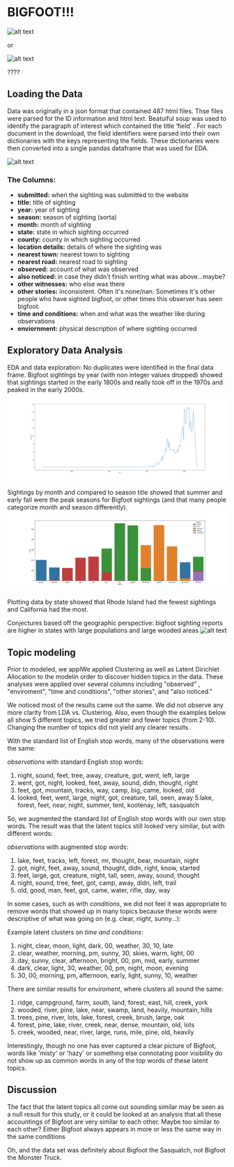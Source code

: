 # BIGFOOT!!!

![alt text](http://groomsadvice.com/wp-content/uploads/2010/07/bigfoot-monster-truck.jpg "Bigfoot Truck")

or 

![alt text](https://dehayf5mhw1h7.cloudfront.net/wp-content/uploads/sites/816/2019/06/07102723/Big-Foot-1-832-832x476.jpg "Bigfoot Creature")

????

## Loading the Data

Data was originally in a json format that contained 487 html files.  Thse files were parsed for the ID information and html text.  Beatuiful soup was used to identify the paragraph of interest which contained the title ‘field’ .  For each document in the download, the field identifiers were parsed into their own dictionaries with the keys representing the fields.  These dictionaries were then converted into a single pandas dataframe that was used for EDA.

![alt text](https://github.com/scottfeldmanpeabody/dsi-unsupervised-case-study/blob/master/images/dataframe.png "df")

### The Columns:
* __submitted:__ when the sighting was submitted to the website
* __title:__ title of sighting
* __year:__ year of sighting
* __season:__	season of sighting (sorta)
* __month:__ month of sighting
* __state:__ state in which sighting occurred
* __county:__ county in which sighting occurred
* __location details:__ details of where the sighting was
* __nearest town:__ nearest town to sighting
* __nearest road:__ nearest road to sighting
* __observed:__ account of what was observed
* __also noticed:__ in case they didn't finish writing what was above...maybe?
* __other witnesses:__ who else was there
* __other stories:__ inconsistent. Often it's none/nan. Sometimes it's other people who have sighted bigfoot, or other times this observer has seen bigfoot.
* __time and conditions:__ when and what was the weather like during observations
* __enviornment:__ physical description of where sighting occurred

## Exploratory Data Analysis

EDA and data exploration:
No duplicates were identified in the final data frame.  Bigfoot sightings by year (with non integer values dropped) showed that sightings started in the early 1800s and really took off in the 1970s and peaked in the early 2000s.
![](images/bigfoot_year.png)

Sightings by month and compared to season title showed that summer and early fall were the peak seasons for Bigfoot sightings (and that many people categorize month and season differently).
![](images/count_by_month.png)

Plotting data by state showed that Rhode Island had the fewest sightings and California had the most.

Conjectures based off the geographic perspective: bigfoot sighting reports are higher in states with large populations and large wooded areas
![alt text](https://github.com/scottfeldmanpeabody/dsi-unsupervised-case-study/blob/master/images/sightings_by_state.png "by state")

## Topic modeling

Prior to modeled, we applWe applied Clustering as well as Latent Dirichlet Allocation to the modelin order to discover hidden topics in the data. These analyses were applied over several columns including "observed" , "enviroment", "time and conditions", "other stories", and "also noticed." 

We noticed most of the results came out the same. We did not observe any more clarity from LDA vs. Clustering. Also, even though the examples below all show 5 different topics, we tried greater and fewer topics (from 2-10). Changing the number of topics did not yield any clearer results.

With the standard list of English stop words, many of the observations were the same:

_observations_ with standard English stop words:
1. night, sound, feet, tree, away, creature, got, went, left, large
2. went, got, night, looked, feet, away, sound, didn, thought, right
3. feet, got, mountain, tracks, way, camp, big, came, looked, old
4. looked, feet, went, large, night, got, creature, tall, seen, away
5.lake, forest, feet, near, night, summer, tent, kootenay, left, sasquatch

So, we augmented the standard list of English stop words with our own stop words. The result was that the latent topics still looked very similar, but with different words:

_observations_ with augmented stop words:
1. lake, feet, tracks, left, forest, mr, thought, bear, mountain, night
2. got, night, feet, away, sound, thought, didn, right, know, started
3. feet, large, got, creature, night, tall, seen, away, sound, thought
4. night, sound, tree, feet, got, camp, away, didn, left, trail
5. old, good, man, feet, got, came, water, rifle, day, way

In some cases, such as with _conditions_, we did not feel it was appropriate to remove words that showed up in many topics because these words were descriptive of what was going on (e.g. clear, night, sunny...):

Example latent clusters on _time and conditions_:
1. night, clear, moon, light, dark, 00, weather, 30, 10, late
2. clear, weather, morning, pm, sunny, 30, skies, warm, light, 00
3. day, sunny, clear, afternoon, bright, 00, pm, mid, early, summer
4. dark, clear, light, 30, weather, 00, pm, night, moon, evening
5. 30, 00, morning, pm, afternoon, early, light, sunny, 10, weather

There are similar results for _enviroment_, where clusters all sound the same:
1. ridge, campground, farm, south, land, forest, east, hill, creek, york
2. wooded, river, pine, lake, near, swamp, land, heavily, mountain, hills
3. trees, pine, river, lots, lake, forest, creek, brush, large, oak
4. forest, pine, lake, river, creek, near, dense, mountain, old, lots
5. creek, wooded, near, river, large, runs, mile, pine, old, heavily

Interestingly, though no one has ever captured a clear picture of Bigfoot, words like 'misty' or 'hazy' or something else connotating poor visibility do not show up as common words in any of the top words of these latent topics.

## Discussion

The fact that the latent topics all come out sounding similar may be seen as a null result for this study, or it could be looked at an analysis that all these accountings of Bigfoot are very similar to each other. Maybe too similar to each other? Either Bigfoot always appears in more or less the same way in the same conditions

Oh, and the data set was definitely about Bigfoot the Sasquatch, not Bigfoot the Monster Truck.
